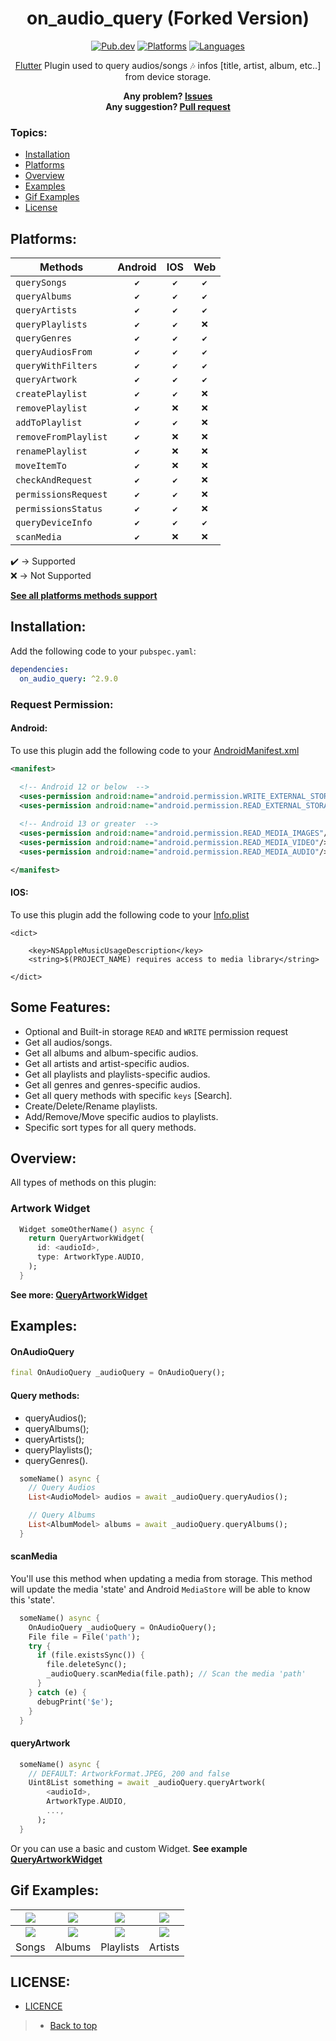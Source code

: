<div align=center>

# on_audio_query (Forked Version)
[![Pub.dev](https://img.shields.io/pub/v/on_audio_query?color=9cf&label=Pub.dev&style=flat-square)](https://pub.dev/packages/on_audio_query)
[![Platforms](https://img.shields.io/badge/Platforms-Android%20%7C%20IOS%20%7C%20Web-9cf?&style=flat-square)]()
[![Languages](https://img.shields.io/badge/Languages-Dart%20%7C%20Kotlin%20%7C%20Swift-9cf?&style=flat-square)]()

[Flutter](https://flutter.dev/) Plugin used to query audios/songs 🎶 infos [title, artist, album, etc..] from device storage. <br>

**Any problem? [Issues](https://github.com/LucJosin/on_audio_query/issues)** <br>
**Any suggestion? [Pull request](https://github.com/LucJosin/on_audio_query/pulls)**

</div>

### Topics:

* [Installation](#installation)
* [Platforms](#platforms)
* [Overview](#overview)
* [Examples](#examples)
* [Gif Examples](#gif-examples)
* [License](#license)

## Platforms:

<!-- ✔️ | ❌ -->
|  Methods  |   Android   |   IOS   |   Web   |
|-------|:----------:|:----------:|:----------:|
| `querySongs` | `✔️` | `✔️` | `✔️` | <br>
| `queryAlbums` | `✔️` | `✔️` | `✔️` | <br>
| `queryArtists` | `✔️` | `✔️` | `✔️` | <br>
| `queryPlaylists` | `✔️` | `✔️` | `❌` | <br>
| `queryGenres` | `✔️` | `✔️` | `✔️` | <br>
| `queryAudiosFrom` | `✔️` | `✔️` | `✔️` | <br>
| `queryWithFilters` | `✔️` | `✔️` | `✔️` | <br>
| `queryArtwork` | `✔️` | `✔️` | `✔️` | <br>
| `createPlaylist` | `✔️` | `✔️` | `❌` | <br>
| `removePlaylist` | `✔️` | `❌` | `❌` | <br>
| `addToPlaylist` | `✔️` | `✔️` | `❌` | <br>
| `removeFromPlaylist` | `✔️` | `❌` | `❌` | <br>
| `renamePlaylist` | `✔️` | `❌` | `❌` | <br>
| `moveItemTo` | `✔️` | `❌` | `❌` | <br>
| `checkAndRequest` | `✔️` | `✔️` | `❌` | <br>
| `permissionsRequest` | `✔️` | `✔️` | `❌` | <br>
| `permissionsStatus` | `✔️` | `✔️` | `❌` | <br>
| `queryDeviceInfo` | `✔️` | `✔️` | `✔️` | <br>
| `scanMedia` | `✔️` | `❌` | `❌` | <br>

✔️ -> Supported <br>
❌ -> Not Supported <br>

**[See all platforms methods support](https://github.com/LucJosin/on_audio_query/blob/main/on_audio_query/PLATFORMS.md)**

## Installation:

Add the following code to your `pubspec.yaml`:
```yaml
dependencies:
  on_audio_query: ^2.9.0
```

### Request Permission:

#### Android:
To use this plugin add the following code to your [AndroidManifest.xml](https://github.com/LucJosin/on_audio_query/blob/main/on_audio_query/example/android/app/src/main/AndroidManifest.xml)
```xml
<manifest>
  
  <!-- Android 12 or below  -->
  <uses-permission android:name="android.permission.WRITE_EXTERNAL_STORAGE"/>
  <uses-permission android:name="android.permission.READ_EXTERNAL_STORAGE"/>

  <!-- Android 13 or greater  -->
  <uses-permission android:name="android.permission.READ_MEDIA_IMAGES"/>
  <uses-permission android:name="android.permission.READ_MEDIA_VIDEO"/>
  <uses-permission android:name="android.permission.READ_MEDIA_AUDIO"/>

</manifest>
```

#### IOS:
To use this plugin add the following code to your [Info.plist](https://github.com/LucJosin/on_audio_query/blob/main/on_audio_query/example/ios/Runner/Info.plist)
```
<dict>

	<key>NSAppleMusicUsageDescription</key>
	<string>$(PROJECT_NAME) requires access to media library</string>

</dict>
```

## Some Features:

* Optional and Built-in storage `READ` and `WRITE` permission request
* Get all audios/songs.
* Get all albums and album-specific audios.
* Get all artists and artist-specific audios.
* Get all playlists and playlists-specific audios.
* Get all genres and genres-specific audios.
* Get all query methods with specific `keys` [Search].
* Create/Delete/Rename playlists.
* Add/Remove/Move specific audios to playlists.
* Specific sort types for all query methods.

## Overview:

All types of methods on this plugin:

### Artwork Widget

```dart
  Widget someOtherName() async {
    return QueryArtworkWidget(
      id: <audioId>,
      type: ArtworkType.AUDIO,
    );
  }
```

**See more: [QueryArtworkWidget](https://pub.dev/documentation/on_audio_query/latest/on_audio_query/QueryArtworkWidget-class.html)**

## Examples:

#### OnAudioQuery

```dart
final OnAudioQuery _audioQuery = OnAudioQuery();
```

#### Query methods:

- queryAudios();
- queryAlbums();
- queryArtists();
- queryPlaylists();
- queryGenres().

```dart
  someName() async {
    // Query Audios
    List<AudioModel> audios = await _audioQuery.queryAudios();

    // Query Albums
    List<AlbumModel> albums = await _audioQuery.queryAlbums();
  }
```

#### scanMedia

You'll use this method when updating a media from storage. This method will update the media 'state' and
Android `MediaStore` will be able to know this 'state'.

```dart
  someName() async {
    OnAudioQuery _audioQuery = OnAudioQuery();
    File file = File('path');
    try {
      if (file.existsSync()) {
        file.deleteSync();
        _audioQuery.scanMedia(file.path); // Scan the media 'path'
      }
    } catch (e) {
      debugPrint('$e');
    }
  }
```

#### queryArtwork

```dart
  someName() async {
    // DEFAULT: ArtworkFormat.JPEG, 200 and false
    Uint8List something = await _audioQuery.queryArtwork(
        <audioId>,
        ArtworkType.AUDIO,
        ...,
      );
  }
```

Or you can use a basic and custom Widget.
**See example [QueryArtworkWidget](#artwork-widget)**

## Gif Examples:
| <img src="https://user-images.githubusercontent.com/76869974/129740857-33f38b27-06a3-4959-bb31-2ae97d6b66ff.gif"/> | <img src="https://user-images.githubusercontent.com/76869974/129741012-1215b292-d700-466f-9c41-552df0ad5e89.gif"/> | <img src="https://user-images.githubusercontent.com/76869974/129741188-e6803432-24d7-4e39-bfde-cc6765e13663.gif"/> | <img src="https://user-images.githubusercontent.com/76869974/129741151-b820edc9-ddbf-4446-b67a-6e254cb5a46d.gif"/> |
|:---:|:---:|:---:|:---:|
| <img src="https://user-images.githubusercontent.com/76869974/129763885-c0cb3871-39af-45fa-aebf-ebf4113effa2.gif"/> | <img src="https://user-images.githubusercontent.com/76869974/129763519-497cab72-6a95-42fd-8237-3f83e954ea50.gif"/> | <img src="https://user-images.githubusercontent.com/76869974/129763577-9037d16f-f940-4bcb-ba37-879a0eecf2ac.gif"/> | <img src="https://user-images.githubusercontent.com/76869974/129763551-726512a9-bc10-4c75-a167-8928f0c0c212.gif"/> |
| Songs | Albums | Playlists | Artists |

## LICENSE:

* [LICENCE](https://github.com/colla2me/on_audio_query/blob/main/LICENSE)

> * [Back to top](#on_audio_query)
